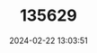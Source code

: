 ---
title: "135629"
category: "Barbatula zetensis"
draft: false
date: 2024-02-22 13:03:51
languages:
  Croatian: ["Zetska brkica"]
  English: ["Zeta Stone Loach"]
---